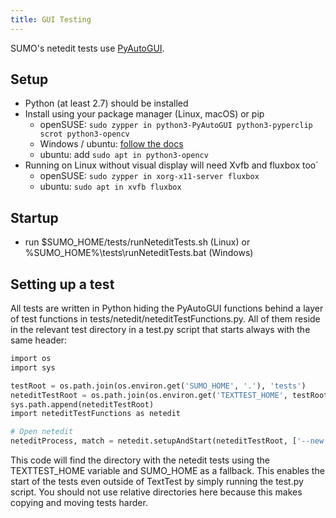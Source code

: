 ```yaml
---
title: GUI Testing
---
```


SUMO's netedit tests use
[PyAutoGUI](https://github.com/asweigart/pyautogui).

## Setup

- Python (at least 2.7) should be installed
- Install using your package manager (Linux, macOS) or pip
  - openSUSE: `sudo zypper in python3-PyAutoGUI python3-pyperclip scrot python3-opencv`
  - Windows / ubuntu: [follow the docs](https://pyautogui.readthedocs.io/en/latest/install.html)
  - ubuntu: add `sudo apt in python3-opencv`
- Running on Linux without visual display will need Xvfb and fluxbox too´
  - openSUSE: `sudo zypper in xorg-x11-server fluxbox`
  - ubuntu: `sudo apt in xvfb fluxbox`

## Startup

- run $SUMO_HOME/tests/runNeteditTests.sh (Linux) or
  %SUMO_HOME%\\tests\\runNeteditTests.bat (Windows)

## Setting up a test

All tests are written in Python hiding the PyAutoGUI functions behind a
layer of test functions in tests/netedit/neteditTestFunctions.py. All of
them reside in the relevant test directory in a test.py script that
starts always with the same header:

```py
import os
import sys

testRoot = os.path.join(os.environ.get('SUMO_HOME', '.'), 'tests')
neteditTestRoot = os.path.join(os.environ.get('TEXTTEST_HOME', testRoot), 'netedit')
sys.path.append(neteditTestRoot)
import neteditTestFunctions as netedit

# Open netedit
neteditProcess, match = netedit.setupAndStart(neteditTestRoot, ['--new'])
```

This code will find the directory with the netedit tests using the
TEXTTEST_HOME variable and SUMO_HOME as a fallback. This enables the
start of the tests even outside of TextTest by simply running the
test.py script. You should not use relative directories here because
this makes copying and moving tests harder.

